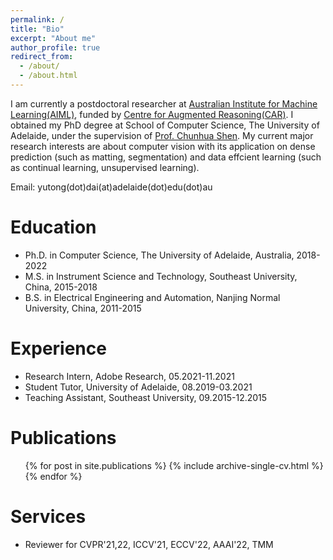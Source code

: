 ```yaml
---
permalink: /
title: "Bio"
excerpt: "About me"
author_profile: true
redirect_from: 
  - /about/
  - /about.html
---
```

I am currently a postdoctoral researcher at [Australian Institute for Machine Learning(AIML)](https://www.adelaide.edu.au/aiml/), funded by [Centre for Augmented Reasoning(CAR)](https://www.adelaide.edu.au/aiml/car). I obtained my PhD degree at School of Computer Science, The University of Adelaide, under the supervision of [Prof. Chunhua Shen](https://cshen.github.io/). My current major research interests are about computer vision with its application on dense prediction (such as matting, segmentation) and data effcient learning (such as continual learning, unsupervised learning).

Email: yutong(dot)dai(at)adelaide(dot)edu(dot)au

Education
======
* Ph.D. in Computer Science, The University of Adelaide, Australia, 2018-2022
* M.S. in Instrument Science and Technology, Southeast University, China, 2015-2018
* B.S. in Electrical Engineering and Automation, Nanjing Normal University, China, 2011-2015

Experience
======
* Research Intern, Adobe Research, 05.2021-11.2021
* Student Tutor, University of Adelaide, 08.2019-03.2021
* Teaching Assistant, Southeast University, 09.2015-12.2015


Publications
======
  <ul>{% for post in site.publications %}
    {% include archive-single-cv.html %}
  {% endfor %}</ul>
  
  
Services
======
* Reviewer for CVPR'21,22, ICCV'21, ECCV'22, AAAI'22, TMM

